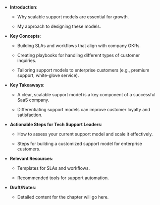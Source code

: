 - **Introduction**:
    
    - Why scalable support models are essential for growth.
        
    - My approach to designing these models.
        
- **Key Concepts**:
    
    - Building SLAs and workflows that align with company OKRs.
        
    - Creating playbooks for handling different types of customer inquiries.
        
    - Tailoring support models to enterprise customers (e.g., premium support, white-glove service).
        
- **Key Takeaways**:
    
    - A clear, scalable support model is a key component of a successful SaaS company.
        
    - Differentiating support models can improve customer loyalty and satisfaction.
        
- **Actionable Steps for Tech Support Leaders**:
    
    - How to assess your current support model and scale it effectively.
        
    - Steps for building a customized support model for enterprise customers.
        
- **Relevant Resources**:
    
    - Templates for SLAs and workflows.
        
    - Recommended tools for support automation.
        
- **Draft/Notes**:
    
    - Detailed content for the chapter will go here.